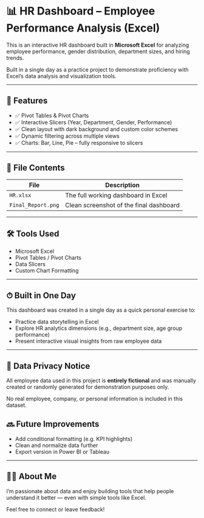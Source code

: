 # 📊 HR Dashboard – Employee Performance Analysis (Excel)

This is an interactive HR dashboard built in **Microsoft Excel** for analyzing employee performance, gender distribution, department sizes, and hiring trends.

Built in a single day as a practice project to demonstrate proficiency with Excel’s data analysis and visualization tools.

---

## 📌 Features

- ✅ Pivot Tables & Pivot Charts
- ✅ Interactive Slicers (Year, Department, Gender, Performance)
- ✅ Clean layout with dark background and custom color schemes
- ✅ Dynamic filtering across multiple views
- ✅ Charts: Bar, Line, Pie – fully responsive to slicers

---

## 📁 File Contents

| File | Description |
|------|-------------|
| `HR.xlsx` | The full working dashboard in Excel |
| `Final_Report.png` | Clean screenshot of the final dashboard |

---


## 🛠️ Tools Used

- Microsoft Excel
- Pivot Tables / Pivot Charts
- Data Slicers
- Custom Chart Formatting

---

## ⏱ Built in One Day

This dashboard was created in a single day as a quick personal exercise to:
- Practice data storytelling in Excel
- Explore HR analytics dimensions (e.g., department size, age group performance)
- Present interactive visual insights from raw employee data

---

## 🔐 Data Privacy Notice

All employee data used in this project is **entirely fictional** and was manually created or randomly generated for demonstration purposes only.

No real employee, company, or personal information is included in this dataset.

## 🔜 Future Improvements

- Add conditional formatting (e.g. KPI highlights)
- Clean and normalize data further
- Export version in Power BI or Tableau

---

## 🙋‍♂️ About Me

I’m passionate about data and enjoy building tools that help people understand it better — even with simple tools like Excel.

Feel free to connect or leave feedback!
